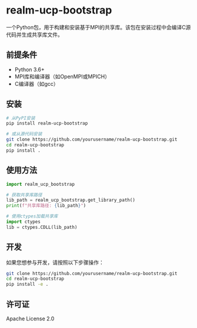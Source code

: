 # realm-ucp-bootstrap

一个Python包，用于构建和安装基于MPI的共享库。该包在安装过程中会编译C源代码并生成共享库文件。

## 前提条件

- Python 3.6+
- MPI库和编译器（如OpenMPI或MPICH）
- C编译器（如gcc）

## 安装

```bash
# 从PyPI安装
pip install realm-ucp-bootstrap

# 或从源代码安装
git clone https://github.com/yourusername/realm-ucp-bootstrap.git
cd realm-ucp-bootstrap
pip install .
```

## 使用方法

```python
import realm_ucp_bootstrap

# 获取共享库路径
lib_path = realm_ucp_bootstrap.get_library_path()
print(f"共享库路径: {lib_path}")

# 使用ctypes加载共享库
import ctypes
lib = ctypes.CDLL(lib_path)
```

## 开发

如果您想参与开发，请按照以下步骤操作：

```bash
git clone https://github.com/yourusername/realm-ucp-bootstrap.git
cd realm-ucp-bootstrap
pip install -e .
```

## 许可证

Apache License 2.0
